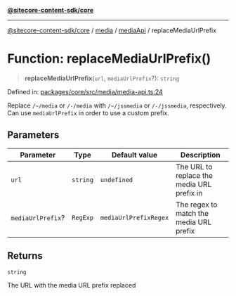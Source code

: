 [**@sitecore-content-sdk/core**](../../../../README.md)

***

[@sitecore-content-sdk/core](../../../../README.md) / [media](../../../README.md) / [mediaApi](../README.md) / replaceMediaUrlPrefix

# Function: replaceMediaUrlPrefix()

> **replaceMediaUrlPrefix**(`url`, `mediaUrlPrefix`?): `string`

Defined in: [packages/core/src/media/media-api.ts:24](https://github.com/Sitecore/content-sdk/blob/4103c5589d5589e11cd6164ccfd2c9755e694a65/packages/core/src/media/media-api.ts#L24)

Replace `/~/media` or `/-/media` with `/~/jssmedia` or `/-/jssmedia`, respectively.
Can use `mediaUrlPrefix` in order to use a custom prefix.

## Parameters

| Parameter | Type | Default value | Description |
| ------ | ------ | ------ | ------ |
| `url` | `string` | `undefined` | The URL to replace the media URL prefix in |
| `mediaUrlPrefix`? | `RegExp` | `mediaUrlPrefixRegex` | The regex to match the media URL prefix |

## Returns

`string`

The URL with the media URL prefix replaced
